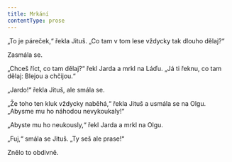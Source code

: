 ```yaml
---
title: Mrkání
contentType: prose
---
```


„To je páreček,“ řekla Jituš. „Co tam v tom lese vždycky tak dlouho dělaj?“

Zasmála se.

„Chceš říct, co tam dělaj?“ řekl Jarda a mrkl na Láďu. „Já ti řeknu, co tam dělaj: Blejou a chčijou.“

„Jardo!“ řekla Jituš, ale smála se.

„Že toho ten kluk vždycky naběhá,“ řekla Jituš a usmála se na Olgu. „Abysme mu ho náhodou nevykoukaly!“

„Abyste mu ho neukously,“ řekl Jarda a mrkl na Olgu.

„Fuj,“ smála se Jituš. „Ty seš ale prase!“

Znělo to obdivně.

